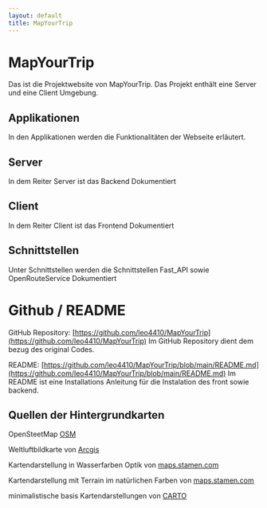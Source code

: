 ```yaml
---
layout: default
title: MapYourTrip
---
```


# MapYourTrip
Das ist die Projektwebsite von MapYourTrip. Das Projekt enthält eine Server und eine Client Umgebung.

## Applikationen
In den Applikationen werden die Funktionalitäten der Webseite erläutert. 

## Server
In dem Reiter Server ist das Backend Dokumentiert

## Client
In dem Reiter Client ist das Frontend Dokumentiert

## Schnittstellen
Unter Schnittstellen werden die Schnittstellen Fast_API sowie OpenRouteService Dokumentiert

# Github / README

GitHub Repository: [https://github.com/leo4410/MapYourTrip](https://github.com/leo4410/MapYourTrip)
Im GitHub Repository dient dem bezug des original Codes.

README: [https://github.com/leo4410/MapYourTrip/blob/main/README.md](https://github.com/leo4410/MapYourTrip/blob/main/README.md)
Im README ist eine Installations Anleitung für die Instalation des front sowie backend.


<!-- - [README](README.md): Installation MapYourTrip, starten des Frontend und Backend
- [Server](backend.md): Backend mit FastAPI
- [Client](frontend.md): Frondend mit React
- [Externe Services](Schnittstellen.md): OpenRouteService

# Interaktion mit der Applikation

1. [Vorbereitung Polarsteps Daten ](01_Polarsteps.md): Wegleitung zum Download deiner Polarstepsdaten und Upload auf MapYourTrip
2. [Verwaltung ](02_HomePage.md): Homepage der Applikation
3. [Kartenbereich ](03_MapPage.md): Kartenbereich mit verschiedenen Interaktionen
4. [Statistik ](04_StatPage.md): Kartenbereich mit verschiedenen Statistiken

Dokumentatin und Bezug des Repo's -->

<!-- GitHub Pages Home: [https://leo4410.github.io/MapYourTrip/](https://leo4410.github.io/MapYourTrip/) -->



## Quellen der Hintergrundkarten

OpenSteetMap [OSM](https://www.openstreetmap.org/about)

Weltluftbildkarte von [Arcgis](https://www.arcgis.com/home/item.html?id=10df2279f9684e4a9f6a7f08febac2a9)

Kartendarstellung in Wasserfarben Optik von [maps.stamen.com](https://maps.stamen.com/watercolor/#12/37.7706/-122.3782)

Kartendarstellung mit Terrain im natürlichen Farben von [maps.stamen.com](https://maps.stamen.com/terrain/#12/37.7706/-122.3782r)

minimalistische basis Kartendarstellungen von [CARTO](https://carto.com)
